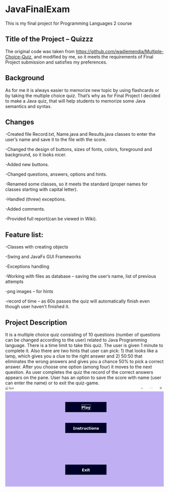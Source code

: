 # JavaFinalExam
This is my final project for Programming Languages 2 course

## Title of the Project – Quizzz
The original code was taken from https://github.com/wadiemendja/Multiple-Choice-Quiz, and modified by me, so it meets the requirements of Final Project submission and satisfies my preferences.

## Background
As for me it is always easier to memorize new topic by using flashcards or by taking the multiple choice quiz. That’s why as for Final Project I decided to make a Java quiz, that will help students to memorize some Java semantics and syntax.

## Changes
-Created file Record.txt, Name.java and Results.java classes to enter the user’s name and save it to the file with the score.

-Changed the design of buttons, sizes of fonts, colors, foreground and background, so it looks nicer.

-Added new buttons.

-Changed questions, answers, options and hints.

-Renamed some classes, so it meets the standard (proper names for classes starting with capital letter).

-Handled (threw) exceptions.

-Added comments.

-Provided full report(can be viewed in Wiki).

## Feature list:
-Classes with creating objects

-Swing and JavaFx GUI Frameworks

-Exceptions handling

-Working with files as database – saving the user’s name, list of previous attempts

-png images – for hints

-record of time – as 60s passes the quiz will automatically finish even though user haven’t finished it.

## Project Description
It is a multiple choice quiz consisting of 10 questions (number of questions can be changed according to the user) related to Java Programming language. There is a time limit to take this quiz. The user is given 1 minute to complete it. Also there are two hints that user can pick: 1) that looks like a lamp, which gives you a clue to the right answer and 2) 50:50 that eliminates the wrong answers and gives you a chance 50% to pick a correct answer. After you choose one option (among four) it moves to the next question. As user completes the quiz the record of the correct answers appears on the pane. User has an option to save the score with name (user can enter the name) or to exit the quiz-game.
![This is how WelcomePage looks like](https://github.com/Aisuluu817/JavaFinalExam/blob/master/QuizzzFinal/Img/WelcomePage.png)



